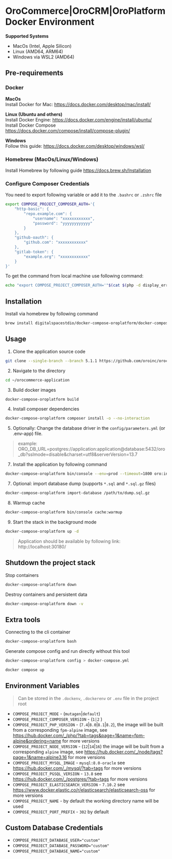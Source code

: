 # OroCommerce|OroCRM|OroPlatform Docker Environment

**Supported Systems**
* MacOs (Intel, Apple Silicon)
* Linux (AMD64, ARM64)
* Windows via WSL2 (AMD64)

## Pre-requirements
### Docker
**MacOs**  
Install Docker for Mac: https://docs.docker.com/desktop/mac/install/  

**Linux (Ubuntu and others)**  
Install Docker Engine: https://docs.docker.com/engine/install/ubuntu/  
Install Docker Compose https://docs.docker.com/compose/install/compose-plugin/

**Windows**  
Follow this guide: https://docs.docker.com/desktop/windows/wsl/  

### Homebrew (MacOs/Linux/Windows)
Install Homebrew by following guide https://docs.brew.sh/Installation

### Configure Composer Credentials
You need to export following variable or add it to the `.bashrc` or `.zshrc` file
```bash
export COMPOSE_PROJECT_COMPOSER_AUTH='{
    "http-basic": {
        "repo.example.com": {
            "username": "xxxxxxxxxxxx",
            "password": "yyyyyyyyyyyy"
        }
    },
    "github-oauth": {
        "github.com": "xxxxxxxxxxxx"
    },
    "gitlab-token": {
        "example.org": "xxxxxxxxxxxx"
    }
}'
```

To get the command from local machine use following command:
```bash
echo "export COMPOSE_PROJECT_COMPOSER_AUTH='"$(cat $(php -d display_errors=0 $(which composer) config --no-interaction --global home 2>/dev/null)/auth.json)"'"
```


## Installation
Install via homebrew by following command
```bash
brew install digitalspacestdio/docker-compose-oroplatform/docker-compose-oroplatform
```

## Usage
1. Clone the application source code
```bash
git clone --single-branch --branch 5.1.1 https://github.com/oroinc/orocommerce-application.git ~/orocommerce-application
```
2. Navigate to the directory
```bash
cd ~/orocommerce-application
```
3. Build docker images
```bash
docker-compose-oroplatform build
```
4. Install composer dependencies
```bash
docker-compose-oroplatform composer install -o --no-interaction
```
5. Optionally: Change the database driver in the `config/parameters.yml` (or .env-app) file.
> example: ORO_DB_URL=postgres://application:application@database:5432/oro_db?sslmode=disable&charset=utf8&serverVersion=13.7
7. Install the application by following command
```bash
docker-compose-oroplatform bin/console --env=prod --timeout=1800 oro:install --language=en --formatting-code=en_US --organization-name='Acme Inc.' --user-name=admin --user-email=admin@example.com --user-firstname=John --user-lastname=Doe --user-password='$ecretPassw0rd' --application-url='http://localhost:30180/' --sample-data=y
```
7. Optional: import database dump (supports `*.sql` and `*.sql.gz` files)
```bash
docker-compose-oroplatform import-database /path/to/dump.sql.gz
```
8. Warmup cache
```bash
docker-compose-oroplatform bin/console cache:warmup
```
9. Start the stack in the background mode
```bash
docker-compose-oroplatform up -d
```

> Application should be available by following link: http://localhost:30180/


## Shutdown the project stack

Stop containers
```bash
docker-compose-oroplatform down
```

Destroy containers and persistent data
```bash
docker-compose-oroplatform down -v
```

## Extra tools
Connecting to the cli container
```bash
docker-compose-oroplatform bash
```

Generate compose config and run directly without this tool
```bash
docker-compose-oroplatform config > docker-compose.yml
```
```bash
docker compose up
```

## Environment Variables
> Can be stored in the `.dockenv`, `.dockerenv` or `.env` file in the project root
* `COMPOSE_PROJECT_MODE` - (`mutagen`|`default`)
* `COMPOSE_PROJECT_COMPOSER_VERSION` - (`1|2` )
* `COMPOSE_PROJECT_PHP_VERSION` - (`7.4`|`8.0`|`8.1`|`8.2`), the image will be built from a corresponding `fpm-alpine` image, see https://hub.docker.com/_/php/?tab=tags&page=1&name=fpm-alpine&ordering=name for more versions
* `COMPOSE_PROJECT_NODE_VERSION` - (`12`|`14`|`16`) the image will be built from a corresponding `alpine` image, see https://hub.docker.com/_/node/tags?page=1&name=alpine3.16 for more versions
* `COMPOSE_PROJECT_MYSQL_IMAGE` - `mysql:8.0-oracle` see https://hub.docker.com/_/mysql/?tab=tags for more versions
* `COMPOSE_PROJECT_PGSQL_VERSION` - `13.8` see https://hub.docker.com/_/postgres/?tab=tags for more versions
* `COMPOSE_PROJECT_ELASTICSEARCH_VERSION` - `7.10.2` see https://www.docker.elastic.co/r/elasticsearch/elasticsearch-oss for more versions
* `COMPOSE_PROJECT_NAME` - by default the working directory name will be used
* `COMPOSE_PROJECT_PORT_PREFIX` - `302` by default

## Custom Database Credentials 
* `COMPOSE_PROJECT_DATABASE_USER="custom"`
* `COMPOSE_PROJECT_DATABASE_PASSWORD="custom"`
* `COMPOSE_PROJECT_DATABASE_NAME="custom"`
